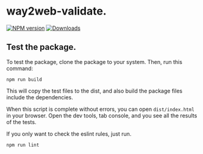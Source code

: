 # way2web-validate.

[![NPM version][npm-image]][npm-url] [![Downloads][downloads-image]][npm-stats]


## Test the package.

To test the package, clone the package to your system.
Then, run this command:

```
npm run build
```

This will copy the test files to the dist, and also build the package files include the dependencies.

When this script is complete without errors, you can open `dist/index.html` in your browser.
Open the dev tools, tab console, and you see all the results of the tests.

If you only want to check the eslint rules, just run.

```
npm run lint
```


[downloads-image]: https://img.shields.io/npm/dt/way2web-validate.svg
[npm-url]: https://www.npmjs.com/package/way2web-validate
[npm-image]: https://img.shields.io/npm/v/way2web-validate.svg
[npm-stats]: https://npm-stat.com/charts.html?package=way2web-validate

